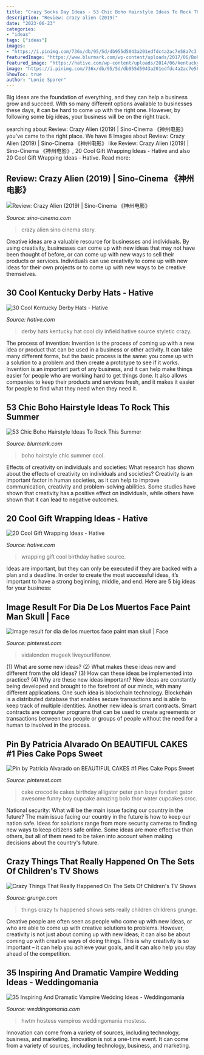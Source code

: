 ```yaml
---
title: "Crazy Socks Day Ideas - 53 Chic Boho Hairstyle Ideas To Rock This Summer"
description: "Review: crazy alien (2019)"
date: "2023-06-23"
categories:
- "ideas"
tags: ["ideas"]
images:
- "https://i.pinimg.com/736x/db/95/5d/db955d5043a201edfdc4a2ac7e58a7c3.jpg"
featuredImage: "https://www.blurmark.com/wp-content/uploads/2017/06/Boho-Wedding-Hairs.jpg"
featured_image: "https://hative.com/wp-content/uploads/2014/06/kentucky-derby-hats/4-kentucky-derby-hats.jpg"
image: "https://i.pinimg.com/736x/db/95/5d/db955d5043a201edfdc4a2ac7e58a7c3.jpg"
ShowToc: true
author: "Lonie Sporer"
---
```



Big ideas are the foundation of everything, and they can help a business grow and succeed. With so many different options available to businesses these days, it can be hard to come up with the right one. However, by following some big ideas, your business will be on the right track.

	

		
searching about Review: Crazy Alien (2019) | Sino-Cinema 《神州电影》 you've came to the right place. We have 8 Images about Review: Crazy Alien (2019) | Sino-Cinema 《神州电影》 like Review: Crazy Alien (2019) | Sino-Cinema 《神州电影》, 20 Cool Gift Wrapping Ideas - Hative and also 20 Cool Gift Wrapping Ideas - Hative. Read more:
		
    
## Review: Crazy Alien (2019) | Sino-Cinema 《神州电影》

<img loading=lazy src="http://sino-cinema.com/wp-content/uploads/2019/03/crazyalien.jpg" onerror="this.onerror=null;this.src='https://tse1.mm.bing.net/th?id=OIP.b87YQ9zhqsqyNwwfipMvgQHaLD&amp;pid=15.1';" alt="Review: Crazy Alien (2019) | Sino-Cinema 《神州电影》">

_Source: sino-cinema.com_

>crazy alien sino cinema story. 

	

Creative ideas are a valuable resource for businesses and individuals. By using creativity, businesses can come up with new ideas that may not have been thought of before, or can come up with new ways to sell their products or services. Individuals can use creativity to come up with new ideas for their own projects or to come up with new ways to be creative themselves.

    
## 30 Cool Kentucky Derby Hats - Hative

<img loading=lazy src="https://hative.com/wp-content/uploads/2014/06/kentucky-derby-hats/4-kentucky-derby-hats.jpg" onerror="this.onerror=null;this.src='https://tse1.mm.bing.net/th?id=OIP.SSga4ztJwgCLtNC9_o7xwwHaHZ&amp;pid=15.1';" alt="30 Cool Kentucky Derby Hats - Hative">

_Source: hative.com_

>derby hats kentucky hat cool diy infield hative source styletic crazy. 

	

The process of invention:
Invention is the process of coming up with a new idea or product that can be used in a business or other activity. It can take many different forms, but the basic process is the same: you come up with a solution to a problem and then create a prototype to see if it works.
Invention is an important part of any business, and it can help make things easier for people who are working hard to get things done. It also allows companies to keep their products and services fresh, and it makes it easier for people to find what they need when they need it.

    
## 53 Chic Boho Hairstyle Ideas To Rock This Summer

<img loading=lazy src="https://www.blurmark.com/wp-content/uploads/2017/06/Boho-Wedding-Hairs.jpg" onerror="this.onerror=null;this.src='https://tse1.mm.bing.net/th?id=OIP.6_dHWcgNUpYF8wa7PxzTvAHaJ4&amp;pid=15.1';" alt="53 Chic Boho Hairstyle Ideas To Rock This Summer">

_Source: blurmark.com_

>boho hairstyle chic summer cool. 

	

Effects of creativity on individuals and societies: What research has shown about the effects of creativity on individuals and societies?
Creativity is an important factor in human societies, as it can help to improve communication, creativity and problem-solving abilities. Some studies have shown that creativity has a positive effect on individuals, while others have shown that it can lead to negative outcomes.

    
## 20 Cool Gift Wrapping Ideas - Hative

<img loading=lazy src="http://hative.com/wp-content/uploads/2014/10/gift-wrapping-ideas/3-cool-gift-wrapping-ideas.jpg" onerror="this.onerror=null;this.src='https://tse2.mm.bing.net/th?id=OIP.IumchR58nq-vAcfGyDOSDAHaJ4&amp;pid=15.1';" alt="20 Cool Gift Wrapping Ideas - Hative">

_Source: hative.com_

>wrapping gift cool birthday hative source. 

	

Ideas are important, but they can only be executed if they are backed with a plan and a deadline. In order to create the most successful ideas, it’s important to have a strong beginning, middle, and end. Here are 5 big ideas for your business: 

    
## Image Result For Dia De Los Muertos Face Paint Man Skull | Face

<img loading=lazy src="https://i.pinimg.com/736x/db/95/5d/db955d5043a201edfdc4a2ac7e58a7c3.jpg" onerror="this.onerror=null;this.src='https://tse1.mm.bing.net/th?id=OIP.e9Txi40AqR7fC6cMDtnXsQHaLI&amp;pid=15.1';" alt="Image result for dia de los muertos face paint man skull | Face">

_Source: pinterest.com_

>vidalondon mugeek liveyourlifenow. 

	

(1) What are some new ideas? (2) What makes these ideas new and different from the old ideas? (3) How can these ideas be implemented into practice? (4) Why are these new ideas important?
New ideas are constantly being developed and brought to the forefront of our minds, with many different applications. One such idea is blockchain technology. Blockchain is a distributed database that enables secure transactions and is able to keep track of multiple identities. Another new idea is smart contracts. Smart contracts are computer programs that can be used to create agreements or transactions between two people or groups of people without the need for a human to involved in the process.

    
## Pin By Patricia Alvarado On BEAUTIFUL CAKES #1 Pies Cake Pops Sweet

<img loading=lazy src="https://i.pinimg.com/736x/6a/b3/29/6ab32926c3aa2f91a444ca9399f72f26--crocodile-cake-alligator-cake.jpg" onerror="this.onerror=null;this.src='https://tse4.mm.bing.net/th?id=OIP.dvbdN4Kz2aaZ_zGPBicpHwHaJ4&amp;pid=15.1';" alt="Pin by Patricia Alvarado on BEAUTIFUL CAKES #1 Pies Cake Pops Sweet">

_Source: pinterest.com_

>cake crocodile cakes birthday alligator peter pan boys fondant gator awesome funny boy cupcake amazing bolo thor water cupcakes croc. 

	

National security: What will be the main issue facing our country in the future?
The main issue facing our country in the future is how to keep our nation safe. Ideas for solutions range from more security cameras to finding new ways to keep citizens safe online. Some ideas are more effective than others, but all of them need to be taken into account when making decisions about the country's future.

    
## Crazy Things That Really Happened On The Sets Of Children&#039;s TV Shows

<img loading=lazy src="https://img3.grunge.com/img/gallery/crazy-things-that-really-happened-on-the-sets-of-childrens-tv-shows/intro-1510681618.jpg" onerror="this.onerror=null;this.src='https://tse3.mm.bing.net/th?id=OIP.V_1qwVu3yR__KT2wjBPFIgHaEK&amp;pid=15.1';" alt="Crazy Things That Really Happened On The Sets Of Children&#039;s TV Shows">

_Source: grunge.com_

>things crazy tv happened shows sets really children childrens grunge. 

	

Creative people are often seen as people who come up with new ideas, or who are able to come up with creative solutions to problems. However, creativity is not just about coming up with new ideas; it can also be about coming up with creative ways of doing things. This is why creativity is so important – it can help you achieve your goals, and it can also help you stay ahead of the competition.

    
## 35 Inspiring And Dramatic Vampire Wedding Ideas - Weddingomania

<img loading=lazy src="https://i.weddingomania.com/inspiring-and-dramatic-vampire-wedding-ideas-26.jpg" onerror="this.onerror=null;this.src='https://tse2.mm.bing.net/th?id=OIP.uijOODu8zpuM-2Z99N1XEgAAAA&amp;pid=15.1';" alt="35 Inspiring And Dramatic Vampire Wedding Ideas - Weddingomania">

_Source: weddingomania.com_

>hwtm hostess vampiros weddingomania mostess. 

	

Innovation can come from a variety of sources, including technology, business, and marketing.
Innovation is not a one-time event. It can come from a variety of sources, including technology, business, and marketing.


